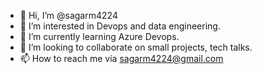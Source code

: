 - 👋 Hi, I’m @sagarm4224
- 👀 I’m interested in Devops and data engineering.
- 🌱 I’m currently learning Azure Devops. 
- 💞️ I’m looking to collaborate on small projects, tech talks.
- 📫 How to reach me via sagarm4224@gmail.com

<!---
sagarm4224/sagarm4224 is a ✨ special ✨ repository because its `README.md` (this file) appears on your GitHub profile.
You can click the Preview link to take a look at your changes.
--->
